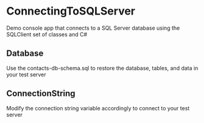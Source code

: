 # ConnectingToSQLServer
Demo console app that connects to a SQL Server database using the SQLClient set of classes and C#

## Database

Use the contacts-db-schema.sql to restore the database, tables, and data in your test server

## ConnectionString

Modify the connection string variable accordingly to connect to your test server
